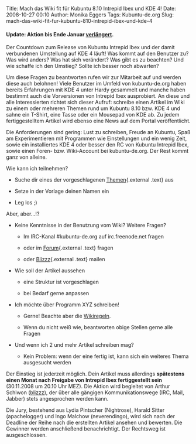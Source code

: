 Title: Mach das Wiki fit für Kubuntu 8.10 Intrepid Ibex und KDE 4!
Date: 2008-10-27 00:10
Author: Monika Eggers
Tags: Kubuntu-de.org
Slug: mach-das-wiki-fit-fur-kubuntu-810-intrepid-ibex-und-kde-4

#### Update: Aktion bis Ende Januar [verlängert](http://www.kubuntu-de.org/nachrichten/kubuntu/kubuntu-de-org/wiki-aktion-zu-kubuntu-intrepid-und-kde-4-verlaengert).


Der Countdown zum Release von Kubuntu Intrepid Ibex und der damit
verbundenen Umstellung auf KDE 4 läuft! Was kommt auf den Benutzer zu?
Was wird anders? Was hat sich verändert? Was gibt es zu beachten? Und
wie schaffe ich den Umstieg? Sollte ich besser noch abwarten?


Um diese Fragen zu beantworten rufen wir zur Mitarbeit auf und werden
diese auch belohnen! Viele Benutzer im Umfeld von kubuntu-de.org haben
bereits Erfahrungen mit KDE 4 unter Hardy gesammelt und manche haben
bestimmt auch die Vorversionen von Intrepid Ibex ausprobiert. An diese
und alle Interessierten richtet sich dieser Aufruf: schreibe einen
Artikel im Wiki zu einem oder mehreren Themen rund um Kubuntu 8.10 bzw.
KDE 4 und sahne ein T-Shirt, eine Tasse oder ein Mousepad von KDE ab. Zu
jedem fertiggestelltem Artikel wird ebenso eine News auf dem Portal
veröffentlicht.


<!-- Bilder hier hin --><!-- Bilder hier hin -->

<!--break--><!--break-->

Die Anforderungen sind gering: Lust zu schreiben, Freude an Kubuntu,
Spaß am Experimentieren mit Programmen wie Einstellungen und ein wenig
Zeit, sowie ein installiertes KDE 4 oder besser den RC von Kubuntu
Intrepid Ibex, sowie einen Foren- bzw. Wiki-Account bei kubuntu-de.org.
Der Rest kommt ganz von alleine.


Wie kann ich teilnehmen?


-   Suche dir eines der vorgeschlagenen
    [Themen](http://wiki.kubuntu-de.org/Team:Redaktion/ArtikelKDE4Themen "http://wiki.kubuntu-de.org/Team:Redaktion/ArtikelKDE4Themen"){.external
    .text} aus
    
    
-   Setze in der Vorlage deinen Namen ein
    
    
-   Leg los ;)
    
    


Aber, aber...!?


-   Keine Kenntnisse in der Benutzung vom Wiki? Weitere Fragen?

    
    -   Im IRC-Kanal \#kubuntu-de.org auf irc.freenode.net fragen
        
        
    -   oder im
        [Forum](http://forum.kubuntu-de.org "http://forum.kubuntu-de.org"){.external
        .text} fragen
        
        
    -   oder
        [Blizzz](mailto:blizzz@kubuntu-de.org "mailto:blizzz@kubuntu-de.org"){.external
        .text} mailen
        
        

    
    
-   Wie soll der Artikel aussehen

    
    -   eine Struktur ist vorgeschlagen
        
        
    -   bei Bedarf gerne anpassen
        
        

    
    
-   Ich möchte über Programm XYZ schreiben!

    
    -   Gerne! Beachte aber die
        [Wikiregeln](/Regeln_f%C3%BCr_die_Arbeit_im_Wiki "Regeln für die Arbeit im Wiki").
        
        
    -   Wenn du nicht weiß wie, beantworten obige Stellen gerne alle
        Fragen
        
        

    
    
-   Und wenn ich 2 und mehr Artikel schreiben mag?

    
    -   Kein Problem: wenn der eine fertig ist, kann sich ein weiteres
        Thema ausgesucht werden
        
        

    
    


Der Einstieg ist jederzeit möglich. Dein Artikel muss allerdings
**spätestens einen Monat nach Freigabe von Intrepid Ibex fertiggestellt
sein** (30.11.2008 um 20.10 Uhr MEZ). Die Aktion wird begleitet von
Arthur Schiwon
([blizzz](http://wiki.kubuntu-de.org/Benutzer:Blizzz "Benutzer:Blizzz")),
der über alle gängigen Kommunikationswege (IRC, Mail, Jabber) stets
angesprochen werden kann.


Die Jury, bestehend aus Lydia Pintscher (Nightrose), Harald Sitter
(apachelogger) und Ingo Malchow (neverendingo), wird sich nach der
Deadline der Reihe nach die erstellten Artikel ansehen und bewerten. Die
Gewinner werden anschließend benachrichtigt. Der Rechtsweg ist
ausgeschlossen.



